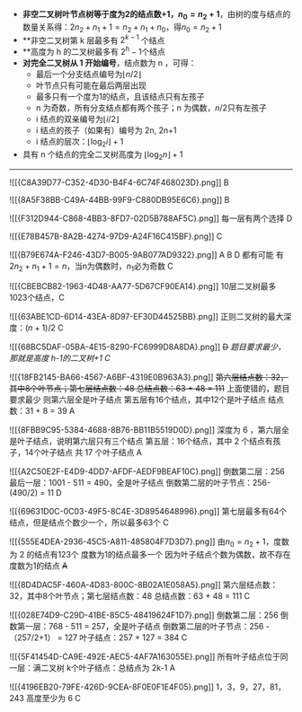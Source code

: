 - **非空二叉树叶节点树等于度为2的结点数+1，$n_0 = n_2 + 1$**，由树的度与结点的数量关系得：$2n_2+n_1+1 = n_2+n_1+n_0$，得$n_0 = n_2 + 1$
- **非空二叉树第 k 层最多有 $2^{k-1}$ 个结点
- **高度为 h 的二叉树最多有 $2^h-1$个结点
- **对完全二叉树从 1 开始编号**，结点数为 n ，可得：
	- 最后一个分支结点编号为$\lfloor n/2 \rfloor$
	- 叶节点只有可能在最后两层出现
	- 最多只有一个度为1的结点，且该结点只有左孩子
	- n 为奇数，所有分支结点都有两个孩子；n 为偶数，$n/2$只有左孩子
	- i 结点的双亲编号为$\lfloor i/2 \rfloor$
	- i 结点的孩子（如果有）编号为 2n, 2n+1
	- i 结点的层次：$\lfloor \log_2i \rfloor + 1$
- 具有 n 个结点的完全二叉树高度为 $\lfloor \log_2n \rfloor + 1$

-----
![[{C8A39D77-C352-4D30-B4F4-6C74F468023D}.png]]
B 

![[{8A5F38BB-C49A-44BB-99F9-C880DB95E6C6}.png]] 
B

![[{F312D944-C868-4BB3-8FD7-02D5B788AF5C}.png]]
每一层有两个选择
D

![[{E78B457B-8A2B-4274-97D9-A24F16C415BF}.png]]
C

![[{B79E674A-F246-43D7-B005-9AB077AD9322}.png]]
A B D 都有可能
有$2n_2 + n_1 + 1 = n$，当n为偶数时，$n_1$必为奇数 C

![[{CBEBCB82-1963-4D48-AA77-5D67CF90EA14}.png]]
10层二叉树最多1023个结点，C

![[{63ABE1CD-6D14-43EA-8D97-EF30D44525BB}.png]]
正则二叉树的最大深度：$(n+1)/2$ 
C

![[{68BC5DAF-05BA-4E15-8290-FC6999D8A8DA}.png]]
~~D~~
*题目要求最少，那就是高度 h-1的二叉树+1 C*

![[{18FB2145-BA66-4567-A6BF-4319E0B963A3}.png]]
~~第六层结点数：32，其中8个叶节点；第七层结点数：48
总结点数：63 + 48 = 111~~
上面使错的，题目要求最少
则第六层全是叶子结点
第五层有16个结点，其中12个是叶子结点
结点数：31 + 8 = 39
A

![[{8FBB9C95-5384-4688-8B76-BB11B5519D0D}.png]]
深度为 6 ，第六层全是叶子结点，说明第六层只有三个结点
第五层：16个结点，其中 2 个结点有孩子，14个叶子结点
共 17 个叶子结点
A

![[{A2C50E2F-E4D9-4DD7-AFDF-AEDF9BEAF10C}.png]]
倒数第二层：256
最后一层：1001 - 511 = 490，全是叶子结点
倒数第二层的叶子节点：256-(490/2) = 11
D

![[{69631D0C-0C03-49F5-8C4E-3D8954648996}.png]]
第七层最多有64个结点，但是结点个数少一个，所以最多63个
C

![[{555E4DEA-2936-45C5-A811-485804F7D3D7}.png]]
由$n_0 = n_2+1$，度数为 2 的结点有123个
度数为1的结点最多一个
因为叶子结点个数为偶数，故不存在度数为1的结点
~~A~~

![[{8D4DAC5F-460A-4D83-800C-8B02A1E058A5}.png]]
第六层结点数：32，其中8个叶节点；第七层结点数：48
总结点数：63 + 48 = 111
C

![[{028E74D9-C29D-41BE-85C5-48419624F1D7}.png]]
倒数第二层：256
倒数第一层：768 - 511 = 257，全是叶子结点
倒数第二层的叶子节点：256 - （257/2+1） = 127
叶子结点：257 + 127 = 384
C

![[{5F41454D-CA9E-492E-AEC5-4AF7A163055E}.png]]
所有叶子结点位于同一层：满二叉树
k个叶子结点：总结点为 2k-1
A

![[{4196EB20-79FE-426D-9CEA-8F0E0F1E4F05}.png]]
1，3，9，27，81，243
高度至少为 6
C

